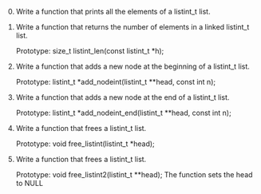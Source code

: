 0. Write a function that prints all the elements of a listint_t list.
1. Write a function that returns the number of elements in a linked listint_t list.

    Prototype: size_t listint_len(const listint_t *h);
2. Write a function that adds a new node at the beginning of a listint_t list.

    Prototype: listint_t *add_nodeint(listint_t **head, const int n);
3. Write a function that adds a new node at the end of a listint_t list.

    Prototype: listint_t *add_nodeint_end(listint_t **head, const int n);
4. Write a function that frees a listint_t list.

    Prototype: void free_listint(listint_t *head);
5. Write a function that frees a listint_t list.

    Prototype: void free_listint2(listint_t **head);
    The function sets the head to NULL

